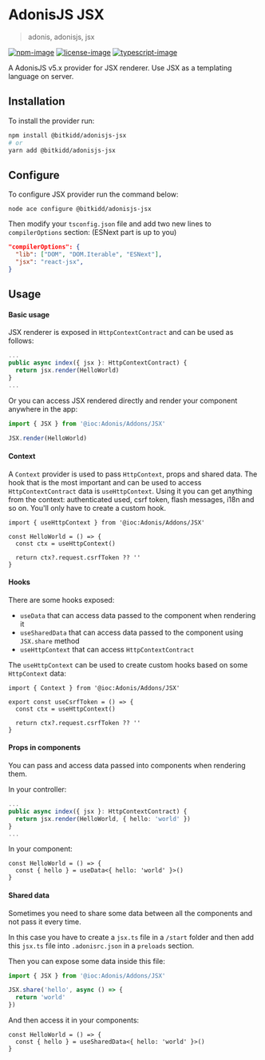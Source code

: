 # AdonisJS JSX
> adonis, adonisjs, jsx

[![npm-image]][npm-url] [![license-image]][license-url] [![typescript-image]][typescript-url]

A AdonisJS v5.x provider for JSX renderer. Use JSX as a templating language on server.

## Installation

To install the provider run:
```bash
npm install @bitkidd/adonisjs-jsx
# or
yarn add @bitkidd/adonisjs-jsx
```

## Configure

To configure JSX provider run the command below:

```
node ace configure @bitkidd/adonisjs-jsx
```

Then modify your `tsconfig.json` file and add two new lines to `compilerOptions` section:
(ESNext part is up to you)

```json
"compilerOptions": {
  "lib": ["DOM", "DOM.Iterable", "ESNext"],
  "jsx": "react-jsx",
}
```

## Usage

#### Basic usage

JSX renderer is exposed in `HttpContextContract` and can be used as follows:

```ts
...
public async index({ jsx }: HttpContextContract) {
  return jsx.render(HelloWorld)
}
...
```

Or you can access JSX rendered directly and render your component anywhere in the app:

```ts
import { JSX } from '@ioc:Adonis/Addons/JSX'

JSX.render(HelloWorld)
```

#### Context

A `Context` provider is used to pass `HttpContext`, props and shared data. The hook that is the most important and can be used to access `HttpContextContract` data is `useHttpContext`. Using it you can get anything from the context: authenticated used, csrf token, flash messages, i18n and so on. You'll only have to create a custom hook.

```tsx
import { useHttpContext } from '@ioc:Adonis/Addons/JSX'

const HelloWorld = () => {
  const ctx = useHttpContext()

  return ctx?.request.csrfToken ?? ''
}
```

#### Hooks

There are some hooks exposed:
- `useData` that can access data passed to the component when rendering it
- `useSharedData` that can access data passed to the component using `JSX.share` method
- `useHttpContext` that can access `HttpContextContract`

The `useHttpContext` can be used to create custom hooks based on some `HttpContext` data:

```tsx
import { Context } from '@ioc:Adonis/Addons/JSX'

export const useCsrfToken = () => {
  const ctx = useHttpContext()

  return ctx?.request.csrfToken ?? ''
}
```

#### Props in components

You can pass and access data passed into components when rendering them.

In your controller:
```ts
...
public async index({ jsx }: HttpContextContract) {
  return jsx.render(HelloWorld, { hello: 'world' })
}
...
```

In your component:

```tsx
const HelloWorld = () => {
  const { hello } = useData<{ hello: 'world' }>()
}
```

#### Shared data

Sometimes you need to share some data between all the components and not pass it every time. 

In this case you have to create a `jsx.ts` file in a `/start` folder and then add this `jsx.ts` file into `.adonisrc.json` in a `preloads` section.

Then you can expose some data inside this file:

```ts
import { JSX } from '@ioc:Adonis/Addons/JSX'

JSX.share('hello', async () => {
  return 'world'
})
```

And then access it in your components:

```tsx
const HelloWorld = () => {
  const { hello } = useSharedData<{ hello: 'world' }>()
}
```

[npm-image]: https://img.shields.io/npm/v/@bitkidd/adonisjs-jsx.svg?style=for-the-badge&logo=npm
[npm-url]: https://npmjs.org/package/@bitkidd/adonisjs-jsx "npm"

[license-image]: https://img.shields.io/npm/l/@bitkidd/adonisjs-jsx?color=blueviolet&style=for-the-badge
[license-url]: LICENSE.md "license"

[typescript-image]: https://img.shields.io/badge/Typescript-294E80.svg?style=for-the-badge&logo=typescript
[typescript-url]:  "typescript"
